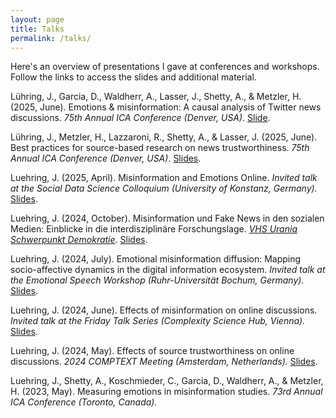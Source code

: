 ```yaml
---
layout: page
title: Talks
permalink: /talks/
---
```


Here's an overview of presentations I gave at conferences and workshops. 
Follow the links to access the slides and additional material.

Lühring, J., Garcia, D., Waldherr, A., Lasser, J., Shetty, A., & Metzler, H. (2025, June). Emotions & misinformation: A causal analysis of Twitter news discussions. *75th Annual ICA Conference (Denver, USA)*. [Slide](https://julaluehring.github.io/2025-ica-matching/#/emotions-misinformation-a-causal-analysis-of-twitter-news-discussions).

Lühring, J., Metzler, H., Lazzaroni, R., Shetty, A., & Lasser, J. (2025, June). Best practices for source-based research on news trustworthiness. *75th Annual ICA Conference (Denver, USA)*. [Slides](https://julaluehring.github.io/2025-ica-newsguard/#/best-practices-for-source-based-research-on-news-trustworthiness).

Luehring, J. (2025, April). Misinformation and Emotions Online. *Invited talk at the Social Data Science Colloquium (University of Konstanz, Germany).* [Slides](https://julaluehring.github.io/2025-emomis-konstanz).

Luehring, J. (2024, October). Misinformation und Fake News in den sozialen Medien: Einblicke in die interdisziplinäre Forschungslage. *[VHS Urania Schwerpunkt Demokratie](https://www.vhs.at/de/k/287686761)*. [Slides](https://julaluehring.github.io/vhs-misinformation).

Luehring, J. (2024, July). Emotional misinformation diffusion: Mapping socio-affective dynamics in the digital information ecosystem. *Invited talk at the Emotional Speech Workshop (Ruhr-Universität Bochum, Germany).* [Slides](https://julaluehring.github.io/emotional-speech-workshop/#/title-slide).

Luehring, J. (2024, June). Effects of misinformation on online discussions. *Invited talk at the Friday Talk Series (Complexity Science Hub, Vienna).* [Slides](https://julaluehring.github.io/emomis-csh-friday-talk/#/title-slide).

Luehring, J. (2024, May). Effects of source trustworthiness on online discussions. *2024 COMPTEXT Meeting (Amsterdam, Netherlands).* [Slides](https://julaluehring.github.io/emomis-discussion-comptext/#/title-slide).

Luehring, J., Shetty, A., Koschmieder, C., Garcia, D., Waldherr, A., & Metzler, H. (2023, May). Measuring emotions in misinformation studies. *73rd Annual ICA Conference (Toronto, Canada).*
